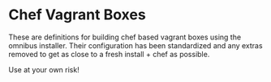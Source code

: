 # Chef Vagrant Boxes

These are definitions for building chef based vagrant boxes
using the omnibus installer. Their configuration has been
standardized and any extras removed to get as close to a fresh
install + chef as possible.

Use at your own risk!
